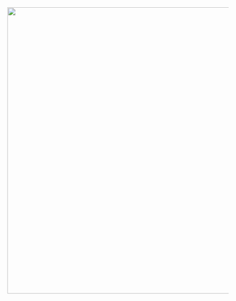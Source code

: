 <img src="https://github.com/kenziedev/kenziedev/assets/160579648/d67598e2-86dd-41f8-b632-ce0b4da3a3bb" width="650" />